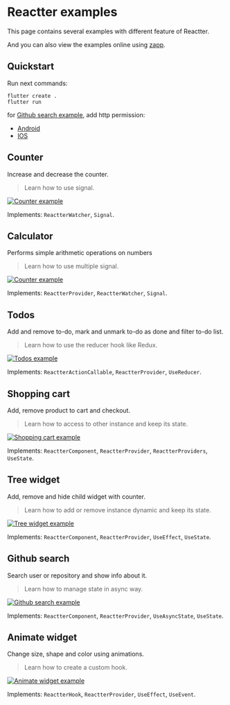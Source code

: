 # Reactter examples

This page contains several examples with different feature of Reactter.

And you can also view the examples online using [zapp](https://zapp.run/pub/flutter_reactter).

## Quickstart

Run next commands:

```shell
flutter create .
flutter run
```

for [Github search example](#github-search), add http permission:

- [Android](https://docs.flutter.dev/development/data-and-backend/networking#android)
- [IOS](https://guides.codepath.com/ios/Internet-Permissions)

## Counter

Increase and decrease the counter.

> Learn how to use signal.

[![Counter example](https://raw.githubusercontent.com/2devs-team/reactter_assets/main/examples/counter_example.gif)](https://github.com/2devs-team/reactter/tree/master/packages/flutter_reactter/example/lib/counter)

Implements: `ReactterWatcher`, `Signal`.

## Calculator

Performs simple arithmetic operations on numbers

> Learn how to use multiple signal.

[![Counter example](https://raw.githubusercontent.com/2devs-team/reactter_assets/main/examples/calculator_example.png)](https://github.com/2devs-team/reactter/tree/master/packages/flutter_reactter/example/lib/calculator)

Implements: `ReactterProvider`, `ReactterWatcher`, `Signal`.

## Todos

Add and remove to-do, mark and unmark to-do as done and filter to-do list.

> Learn how to use the reducer hook like Redux.

[![Todos example](https://raw.githubusercontent.com/2devs-team/reactter_assets/main/examples/todos_example.gif)](https://github.com/2devs-team/reactter/tree/master/packages/flutter_reactter/example/lib/todos)

Implements: `ReactterActionCallable`, `ReactterProvider`, `UseReducer`.

## Shopping cart

Add, remove product to cart and checkout.

> Learn how to access to other instance and keep its state.

[![Shopping cart example](https://raw.githubusercontent.com/2devs-team/reactter_assets/main/examples/cart_example.gif)](https://github.com/2devs-team/reactter/tree/master/packages/flutter_reactter/example/lib/shopping_cart)

Implements: `ReactterComponent`, `ReactterProvider`, `ReactterProviders`, `UseState`.

## Tree widget

Add, remove and hide child widget with counter.

> Learn how to add or remove instance dynamic and keep its state.

[![Tree widget example](https://raw.githubusercontent.com/2devs-team/reactter_assets/main/examples/tree_example.gif)](https://github.com/2devs-team/reactter/tree/master/packages/flutter_reactter/example/lib/tree)

Implements: `ReactterComponent`, `ReactterProvider`, `UseEffect`, `UseState`.

## Github search

Search user or repository and show info about it.

> Learn how to manage state in async way.

[![Github search example](https://raw.githubusercontent.com/2devs-team/reactter_assets/main/examples/api_example.gif)](https://github.com/2devs-team/reactter/tree/master/packages/flutter_reactter/example/lib/api)

Implements: `ReactterComponent`, `ReactterProvider`, `UseAsyncState`, `UseState`.

## Animate widget

Change size, shape and color using animations.

> Learn how to create a custom hook.

[![Animate widget example](https://raw.githubusercontent.com/2devs-team/reactter_assets/main/examples/animation_example.gif)](https://github.com/2devs-team/reactter/tree/master/packages/flutter_reactter/example/lib/animation)

Implements: `ReactterHook`, `ReactterProvider`, `UseEffect`, `UseEvent`.
